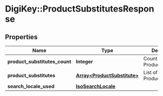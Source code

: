 # DigiKey::ProductSubstitutesResponse

## Properties
Name | Type | Description | Notes
------------ | ------------- | ------------- | -------------
**product_substitutes_count** | **Integer** | Count of ProductSubstitutes | [optional] 
**product_substitutes** | [**Array&lt;ProductSubstitute&gt;**](ProductSubstitute.md) | List of ProductSubstitutes | [optional] 
**search_locale_used** | [**IsoSearchLocale**](IsoSearchLocale.md) |  | [optional] 


